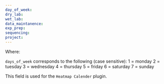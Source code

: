 ```yaml
---
day_of_week: 
dry_lab: 
wet_lab: 
data_maintanence: 
exp_prep: 
sequencing: 
project:
---
```


Where:

`days_of_week` corresponds to the following (case sensitive):
1 = monday
2 = tuesday
3 = wednesday
4 = thursday
5 = friday
6 = saturday
7 = sunday

This field is used for the `Heatmap Calender` plugin.